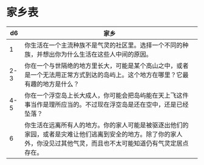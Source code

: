 # 家乡表

<table>
<thead>
<tr class="header">
<th>d6</th>
<th>家乡</th>
</tr>
</thead>
<tbody>
<tr class="odd">
<td>1</td>
<td>你生活在一个主流种族不是气灵的社区里。选择一个不同的种族，并想出你为什么生活在这些人中间的原因。</td>
</tr>
<tr class="even">
<td>2-3</td>
<td>你在一个与世隔绝的地方里长大，可能是某个高山之中，或者是一个无法用正常方式到达的岛屿上。这个地方在哪里？它最有趣的地方是什么？</td>
</tr>
<tr class="odd">
<td>4-5</td>
<td>你在一个浮空岛上长大成人，你可能会把岛屿能在天上飞这件事当作是理所应当的。不过现在浮空岛是还在空中，还是已经坠落？</td>
</tr>
<tr class="even">
<td>6</td>
<td>你生活在远离所有人的地方。你的家人可能是被驱逐出他们的家园，或者是灾难让他们逃离到安全的地方。除了你的家人外，你没见过其他气灵，而且也不太可能知道仍有气灵定居点存在。</td>
</tr>
</tbody>
</table>
